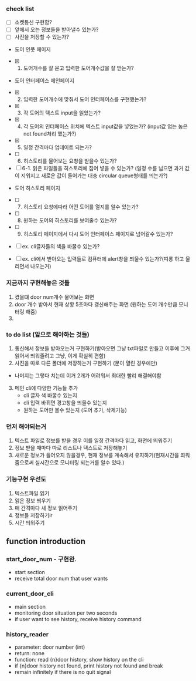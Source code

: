 ### check list
- [ ] 소켓통신 구현함?
- [ ] 앞에서 오는 정보들을 받아낼수 있는가?
- [ ] 사진을 저장할 수 있는가?
- 도어 인풋 페이지
- [x] 1. 도어개수를 잘 묻고 입력한 도어개수값을 잘 받는가?
- 도어 인터페이스 메인페이지
- [x] 2. 입력한 도어개수에 맞춰서 도어 인터페이스를 구현했는가?
- [x] 3. 각 도어의 텍스트 input을 읽었는가?
- [x] 4. 각 도어의 인터페이스 위치에 텍스트 input값을 넣었는가? (input값 업는 놈은 not found처리 했는가?)
- [x] 5. 일정 간격마다 업데이트 되는가?
- [ ] 6. 히스토리를 물어보는 요청을 받을수 있는가?
- [ ] 6-1. 읽은 파일들을 히스토리에 집어 넣을 수 있는가? (일정 수를 넘으면 과거 값이 지워지고 새로운 값이 들어가는 대충 circular queue형태를 띄는가?)
- 도어 히스토리 페이지
- [ ] 7. 히스토리 요청에따라 어떤 도어를 열지를 알수 있는가?
- [ ] 8. 원하는 도어의 히스토리를 보여줄수 있는가?
- [ ] 9. 히스토리 페이지에서 다시 도어 인터페이스 페이지로 넘어갈수 있는가?

- [ ] ex. cli글자들의 색을 바꿀수 있는가?
- [ ] ex. cli에서 받아오는 입력들로 컴퓨터에 alert창을 띄울수 있는가?(띠롱 하고 울리면서 나오는거)

### 지금까지 구현해놓은 것들
1. 켰을떄 door num개수 물어보는 화면
2. door 개수 받아서 현재 상황 5초마다 갱신해주는 화면 (원하는 도어 개수만큼 모니터링 해줌)
3. 

### to do list (앞으로 해야하는 것들)
1. 통신해서 정보들 받아오는거 구현하기(받아오면 그냥 txt파일로 만들고 이후에 그거 읽어서 띄워줄려고 그냥, 이게 확실히 편함)
2. 사진을 따로 다른 폴더에 저장하는거 구현하기 (문이 열린 경우에만)
* 나머지는 그렇다 치는데 이거 2개가 어려워서 최대한 빨리 해결해야함
3. 메인 cli에 다양한 기능들 추가
    - cli 글자 색 바꿀수 있는지
    - cli 입력 바뀌면 경고창을 띄울수 있는지
    - 원하는 도어만 볼수 있는지 (도어 추가, 삭제기능)

### 먼저 해야되는거
1. 텍스트 파일로 정보를 받을 경우 이를 일정 간격마다 읽고, 화면에 띄워주기 
2. 정보 받을 때마다 따로 리스트나 텍스트로 저장해놓기
3. 새로운 정보가 들어오지 않을경우, 현재 정보를 계속해서 유지하기(현재시간을 띄워줌으로써 실시간으로 모니터링 되는거를 알수 있다.)

### 기능구현 우선도
1. 텍스트파일 읽기
2. 읽은 정보 띄우기
3. 매 간격마다 새 정보 읽어주기
4. 정보들 저장하기ir
5. 시간 띄워주기

## function introduction

### start_door_num - 구현완.
- start section
- receive total door num that user wants

### current_door_cli
- main section
- monitoring door situation per two seconds
- if user want to see history, receive history command

### history_reader
- parameter: door number (int)
- return: none
- function: read {n}door history, show history on the cli 
- if {n}door history not found, print history not found and break
- remain infinitely if there is no quit signal




